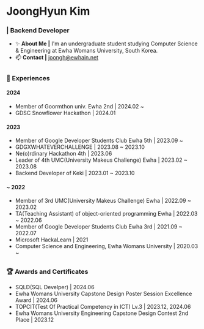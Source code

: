 # JoongHyun Kim
### | Backend Developer
- ✨ **About Me |** I'm an undergraduate student studying Computer Science & Engineering at Ewha Womans University, South Korea. 
- 📫 **Contact |** joongh@ewhain.net

##

### 🔭 Experiences
#### 2024
- Member of Goormthon univ. Ewha 2nd | 2024.02 ~
- GDSC Snowflower Hackathon | 2024.01

#### 2023
- Member of Google Developer Students Club Ewha 5th | 2023.09 ~
- GDGXWHATEVERCHALLENGE | 2023.08 ~ 2023.10
- Ne(o)rdinary Hackathon 4th | 2023.06
- Leader of 4th UMC(University Makeus Challenge) Ewha | 2023.02 ~ 2023.08
- Backend Developer of Keki | 2023.01 ~ 2023.10

#### ~ 2022
- Member of 3rd UMC(University Makeus Challenge) Ewha | 2022.09 ~ 2023.02
- TA(Teaching Assistant) of object-oriented programming Ewha | 2022.03 ~ 2022.06
- Member of Google Developer Students Club Ewha 3rd | 2021.09 ~ 2022.07
- Microsoft HackaLearn | 2021
- Computer Science and Engineering, Ewha Womans University | 2020.03 ~ 

##

### 🏆 Awards and Certificates
- SQLD(SQL Develper) | 2024.06
- Ewha Womans University Capstone Design Poster Session Excellence Award | 2024.06
- TOPCIT(Test Of Practical Competency in ICT) Lv.3 | 2023.12, 2024.06
- Ewha Womans University Engineering Capstone Design Contest 2nd Place | 2023.12
